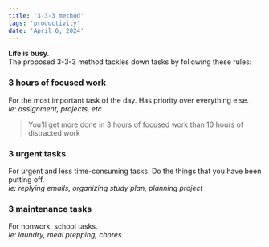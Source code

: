 ```yaml
---
title: '3-3-3 method'
tags: 'productivity'
date: 'April 6, 2024'
---
```


<!-- ![A Cave in Stevenson Falls](/images/coolcave.jpeg) -->

**Life is busy.**<br>
The proposed 3-3-3 method tackles down tasks by following these rules: 

### 3 hours of focused work
For the most important task of the day. Has priority over everything else.<br>
*ie: assignment, projects, etc*

> You'll get more done in 3 hours of focused work than 10 hours of distracted work

### 3 urgent tasks
For urgent and less time-consuming tasks. Do the things that you have been putting off.<br>
*ie: replying emails, organizing study plan, planning project*

### 3 maintenance tasks
For nonwork, school tasks. <br>
*ie: laundry, meal prepping, chores*